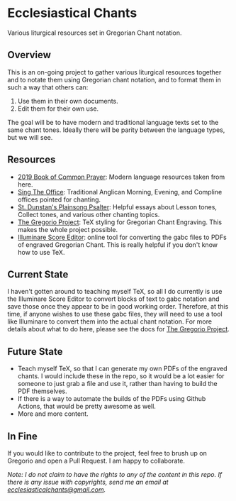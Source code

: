 # Ecclesiastical Chants
Various liturgical resources set in Gregorian Chant notation.

## Overview
This is an on-going project to gather various liturgical resources together and
to notate them using Gregorian chant notation, and to format them in such a way
that others can:
1. Use them in their own documents.
2. Edit them for their own use.

The goal will be to have modern and traditional language texts set to the same
chant tones. Ideally there will be parity between the language types, but we
will see.

## Resources
- [2019 Book of Common Prayer](https://bcp2019.anglicanchurch.net/): Modern
language resources taken from here.
- [Sing The Office](https://singtheoffice.com/): Traditional Anglican Morning,
Evening, and Compline offices pointed for chanting.
- [St. Dunstan's Plainsong Psalter](https://andrewespress.com/st-dunstans-plainsong-psalter-hardcover/):
Helpful essays about Lesson tones, Collect tones, and various other chanting
topics.
- [The Gregorio Project](http://gregorio-project.github.io/index.html): TeX
styling for Gregorian Chant Engraving. This makes the whole project possible.
- [Illuminare Score Editor](https://editor.sourceandsummit.com/legacy/): online
tool for converting the gabc files to PDFs of engraved Gregorian Chant. This is
really helpful if you don't know how to use TeX.

## Current State
I haven't gotten around to teaching myself TeX, so all I do currently is use
the Illuminare Score Editor to convert blocks of text to gabc notation and save
those once they appear to be in good working order. Therefore, at this time, if
anyone wishes to use these gabc files, they will need to use a tool like
Illuminare to convert them into the actual chant notation. For more details
about what to do here, please see the docs for [The Gregorio Project](http://gregorio-project.github.io/index.html).

## Future State
- Teach myself TeX, so that I can generate my own PDFs of the engraved chants.
I would include these in the repo, so it would be a lot easier for someone to
just grab a file and use it, rather than having to build the PDF themselves.
- If there is a way to automate the builds of the PDFs using Github Actions,
that would be pretty awesome as well.
- More and more content.

## In Fine
If you would like to contribute to the project, feel free to brush up on
Gregorio and open a Pull Request. I am happy to collaborate.

_Note: I do not claim to have the rights to any of the content in this repo. If there is any issue with copyrights, send me an email at ecclesiasticalchants@gmail.com._
